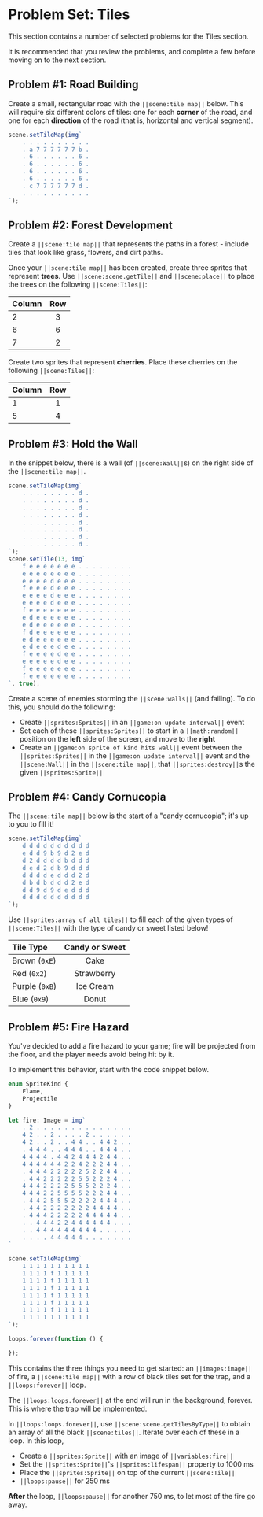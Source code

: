 # Problem Set: Tiles

This section contains a number of selected problems for the Tiles section.

It is recommended that you review the problems, and complete a few before
moving on to the next section.

## Problem #1: Road Building

Create a small, rectangular road with the ``||scene:tile map||`` below.
This will require six different colors of tiles: one for each **corner** of the road,
and one for each **direction** of the road (that is, horizontal and vertical segment).

```typescript
scene.setTileMap(img`
    . . . . . . . . . . 
    . a 7 7 7 7 7 7 b . 
    . 6 . . . . . . 6 . 
    . 6 . . . . . . 6 . 
    . 6 . . . . . . 6 . 
    . 6 . . . . . . 6 . 
    . c 7 7 7 7 7 7 d . 
    . . . . . . . . . . 
`);
```

## Problem #2: Forest Development

Create a ``||scene:tile map||`` that represents the paths in a forest -
include tiles that look like grass, flowers, and dirt paths.

Once your ``||scene:tile map||`` has been created, create three sprites that
represent **trees**. Use ``||scene:scene.getTile||`` and ``||scene:place||``
to place the trees on the following ``||scene:Tiles||``:

| Column    | Row   |
| :-------- | :---: |
| 2         | 3     |
| 6         | 6     |
| 7         | 2     |

Create two sprites that represent **cherries**. Place these cherries on the
following ``||scene:Tiles||``:

| Column    | Row   |
| :-------- | :---: |
| 1         | 1     |
| 5         | 4     |


## Problem #3: Hold the Wall

In the snippet below, there is a wall (of ``||scene:Wall||``s) on the right
side of the ``||scene:tile map||``.

```typescript
scene.setTileMap(img`
    . . . . . . . . d . 
    . . . . . . . . d . 
    . . . . . . . . d . 
    . . . . . . . . d . 
    . . . . . . . . d . 
    . . . . . . . . d . 
    . . . . . . . . d . 
    . . . . . . . . d . 
`);
scene.setTile(13, img`
    f e e e e e e e . . . . . . . . 
    e e e e e e e e . . . . . . . . 
    e e e e d e e e . . . . . . . . 
    f e e e d e e e . . . . . . . . 
    e e e e d e e e . . . . . . . . 
    e e e e d e e e . . . . . . . . 
    f e e e e e e e . . . . . . . . 
    e d e e e e e e . . . . . . . . 
    e d e e e e e e . . . . . . . . 
    f d e e e e e e . . . . . . . . 
    e d e e e e e e . . . . . . . . 
    e d e e e d e e . . . . . . . . 
    f e e e e d e e . . . . . . . . 
    e e e e e d e e . . . . . . . . 
    f e e e e e e e . . . . . . . . 
    f e e e e e e e . . . . . . . . 
`, true);
```

Create a scene of enemies storming the ``||scene:walls||`` (and failing).
To do this, you should do the following:

* Create ``||sprites:Sprites||`` in an ``||game:on update interval||`` event
* Set each of these ``||sprites:Sprites||`` to start in a ``||math:random||``
position on the **left** side of the screen, and move to the **right**
* Create an ``||game:on sprite of kind hits wall||`` event between the
``||sprites:Sprites||`` in the ``||game:on update interval||`` event and the
``||scene:Wall||`` in the ``||scene:tile map||``, that ``||sprites:destroy||``s
the given ``||sprites:Sprite||``

## Problem #4: Candy Cornucopia

The ``||scene:tile map||`` below is the start of a "candy cornucopia";
it's up to you to fill it!

```typescript
scene.setTileMap(img`
    d d d d d d d d d d 
    e d d 9 b 9 d 2 e d 
    d 2 d d d d b d d d 
    d e d 2 d b 9 d d d 
    d d d d e d d d 2 d 
    d b d b d d d 2 e d 
    d d 9 d 9 d e d d d 
    d d d d d d d d d d 
`);
```

Use ``||sprites:array of all tiles||`` to fill each of the given types of
``||scene:Tiles||`` with the type of candy or sweet listed below!

| Tile Type         | Candy or Sweet    |
| :---------------- | :---------------: |
| Brown (``0xE``)   | Cake              |
| Red (``0x2``)     | Strawberry        |
| Purple (``0xB``)  | Ice Cream         |
| Blue (``0x9``)    | Donut             |

## Problem #5: Fire Hazard

You've decided to add a fire hazard to your game;
fire will be projected from the floor,
and the player needs avoid being hit by it.

To implement this behavior, start with the code snippet below.

```typescript
enum SpriteKind {
    Flame,
    Projectile
}

let fire: Image = img`
    . 2 . . . . . . . . . . . . . . 
    4 2 . . 2 . . . . 2 . . . . . . 
    4 2 . . 2 . . 4 4 . . 4 4 2 . . 
    . 4 4 4 . . 4 4 4 . . 4 4 4 . . 
    4 4 4 4 . 4 4 2 4 4 4 2 4 4 . . 
    4 4 4 4 4 4 2 2 4 2 2 2 4 4 . . 
    . 4 4 4 2 2 2 2 2 5 2 2 4 4 . . 
    . 4 4 2 2 2 2 2 5 5 2 2 2 4 . . 
    4 4 4 2 2 2 2 5 5 5 2 2 2 4 . . 
    4 4 4 2 2 5 5 5 5 2 2 2 4 4 . . 
    . 4 4 2 5 5 5 2 2 2 2 4 4 4 . . 
    . 4 4 2 2 2 2 2 2 2 4 4 4 4 . . 
    . 4 4 4 2 2 2 2 2 4 4 4 4 4 . . 
    . . 4 4 4 2 2 4 4 4 4 4 4 . . . 
    . . 4 4 4 4 4 4 4 4 4 . . . . . 
    . . . . 4 4 4 4 4 . . . . . . . 
`

scene.setTileMap(img`
    1 1 1 1 1 1 1 1 1 1 
    1 1 1 1 f 1 1 1 1 1 
    1 1 1 1 f 1 1 1 1 1 
    1 1 1 1 f 1 1 1 1 1 
    1 1 1 1 f 1 1 1 1 1 
    1 1 1 1 f 1 1 1 1 1 
    1 1 1 1 f 1 1 1 1 1 
    1 1 1 1 1 1 1 1 1 1 
`);

loops.forever(function () {

});
```

This contains the three things you need to get started:
an ``||images:image||`` of fire, a ``||scene:tile map||`` with a row
of black tiles set for the trap, and a ``||loops:forever||`` loop.

The ``||loops:loops.forever||`` at the end will run in the background, forever.
This is where the trap will be implemented.

In ``||loops:loops.forever||``, use ``||scene:scene.getTilesByType||`` to obtain
an array of all the black ``||scene:tiles||``.
Iterate over each of these in a loop.
In this loop, 

* Create a ``||sprites:Sprite||`` with an image of ``||variables:fire||``
* Set the ``||sprites:Sprite||``'s ``||sprites:lifespan||`` property to 1000 ms
* Place the ``||sprites:Sprite||`` on top of the current ``||scene:Tile||``
* ``||loops:pause||`` for 250 ms

**After** the loop, ``||loops:pause||`` for another 750 ms,
to let most of the fire go away.
